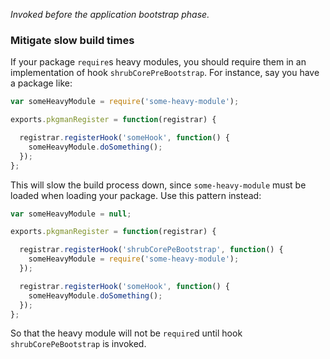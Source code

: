 *Invoked before the application bootstrap phase.*

<h3>Mitigate slow build times</h3>

If your package `require`s heavy modules, you should require them in an
implementation of hook `shrubCorePreBootstrap`. For instance, say you have a
package like:

```javascript
var someHeavyModule = require('some-heavy-module');

exports.pkgmanRegister = function(registrar) {

  registrar.registerHook('someHook', function() {
    someHeavyModule.doSomething();
  });
};
```

This will slow the build process down, since `some-heavy-module` must be
loaded when loading your package. Use this pattern instead:

```javascript
var someHeavyModule = null;

exports.pkgmanRegister = function(registrar) {

  registrar.registerHook('shrubCorePeBootstrap', function() {
    someHeavyModule = require('some-heavy-module');
  });

  registrar.registerHook('someHook', function() {
    someHeavyModule.doSomething();
  });
};
```

So that the heavy module will not be `require`d until hook
`shrubCorePeBootstrap` is invoked.

